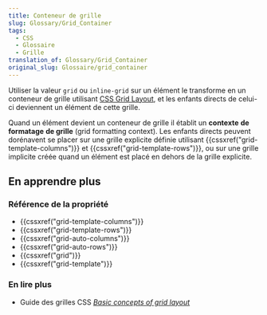 ```yaml
---
title: Conteneur de grille
slug: Glossary/Grid_Container
tags:
  - CSS
  - Glossaire
  - Grille
translation_of: Glossary/Grid_Container
original_slug: Glossaire/grid_container
---
```

Utiliser la valeur `grid` ou `inline-grid` sur un élément le transforme en un conteneur de grille utilisant [CSS Grid Layout](/fr/docs/Web/CSS/CSS_Grid_Layout), et les enfants directs de celui-ci deviennent un élément de cette grille.

Quand un élément devient un conteneur de grille il établit un **contexte** **de** **formatage** **de grille** (grid formatting context). Les enfants directs peuvent dorénavent se placer sur une grille explicite définie utilisant {{cssxref("grid-template-columns")}} et {{cssxref("grid-template-rows")}}, ou sur une grille implicite créée quand un élément est placé en dehors de la grille explicite.



## En apprendre plus

### Référence de la propriété

- {{cssxref("grid-template-columns")}}
- {{cssxref("grid-template-rows")}}
- {{cssxref("grid-auto-columns")}}
- {{cssxref("grid-auto-rows")}}
- {{cssxref("grid")}}
- {{cssxref("grid-template")}}

### En lire plus

- Guide des grilles CSS _[Basic concepts of grid layout](/fr/docs/Web/CSS/CSS_Grid_Layout/Basic_Concepts_of_Grid_Layout)_
